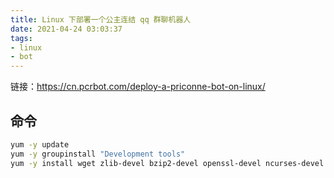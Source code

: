 ```yaml
---
title: Linux 下部署一个公主连结 qq 群聊机器人
date: 2021-04-24 03:03:37
tags:
- linux
- bot
---
```

链接：https://cn.pcrbot.com/deploy-a-priconne-bot-on-linux/

## 命令

```bash
yum -y update
yum -y groupinstall "Development tools"
yum -y install wget zlib-devel bzip2-devel openssl-devel ncurses-devel sqlite-devel readline-devel tk-devel gcc* libffi-devel make git vim screen
```